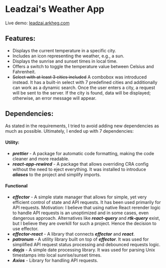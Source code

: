 # Leadzai's Weather App
Live demo: [leadzai.arkheg.com](https://leadzai.arkheg.com)

## Features:
- Displays the current temperature in a specific city.
- Includes an icon representing the weather, e.g., a sun.
- Displays the sunrise and sunset times in local time.
- Offers a switch to toggle the temperature value between Celsius and Fahrenheit.
- ~~Select with at least 3 cities included~~ A combobox was introduced instead. It has a built-in select with 7 predefined cities and additionally can work as a dynamic search. Once the user enters a city, a request will be sent to the server. If the city is found, data will be displayed; otherwise, an error message will appear.

## Dependencies:
As stated in the requirements, I tried to avoid adding new dependencies as much as possible. Ultimately, I ended up with 7 dependencies:

#### Utility:
- ***prettier*** - A package for automatic code formatting, making the code cleaner and more readable.
- ***react-app-rewired*** - A package that allows overriding CRA config without the need to eject everything. It was installed to introduce ***aliases*** to the project and simplify imports.
#### Functional
- ***effector*** - A simple state manager that allows for simple, yet very efficient control of state and API requests. It has been used primarily for API requests. Motivation: I believe that using native React rerender logic to handle API requests is an unoptimized and in some cases, even dangerous approach. Alternatives like ***react-query*** and ***rtk-query*** exist, but I believe they are overkill for such a project. Hence the decision to use effector.
- ***effector-react*** - A library that connects ***effector*** and ***react***.
- ***patronum*** - A utility library built on top of ***effector***. It was used for simplified API request status processing and debounced requests logic.
- ***dayjs*** - A simple date processing library. It was used for parsing Unix timestamps into local sunrise/sunset times.
- ***Axios*** - Library for handling API requests.

